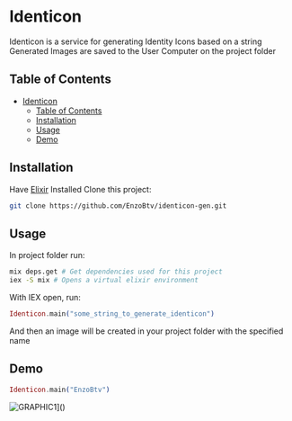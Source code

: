 # Identicon

Identicon is a service for generating Identity Icons based on a string \
Generated Images are saved to the User Computer on the project folder

## Table of Contents

- [Identicon](#identicon)
  - [Table of Contents](#table-of-contents)
  - [Installation](#installation)
  - [Usage](#usage)
  - [Demo](#demo)

## Installation

Have [Elixir](https://elixir-lang.org/install.html) Installed
Clone this project:

```sh
git clone https://github.com/EnzoBtv/identicon-gen.git
```

## Usage

In project folder run:
```sh
mix deps.get # Get dependencies used for this project
iex -S mix # Opens a virtual elixir environment
```

With IEX open, run:
```elixir
Identicon.main("some_string_to_generate_identicon")
```

And then an image will be created in your project folder with the specified name

## Demo
```elixir
Identicon.main("EnzoBtv")
```
![GRAPHIC1](https://i.imgur.com/wVSSIuR.png)]()
